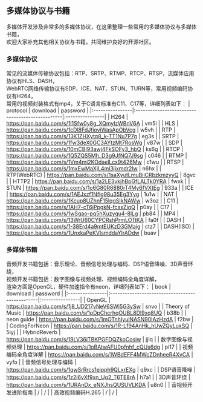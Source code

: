 ## 多媒体协议与书籍
多媒体开发涉及非常多的多媒体协议，在这里整理一些常用的多媒体协议与多媒体书籍，</br>
欢迎大家补充其他相关协议与书籍，共同维护良好的开源社区。</br>

### 多媒体协议
常见的流媒体传输协议包括：RTP、SRTP、RTMP、RTCP、RTSP，流媒体应用协议有HLS、DASH，</br>
WebRTC网络传输协议有SDP、ICE、NAT、STUN、TURN等，常用视频编码协议有H264，</br>
常用的视频封装格式有mp4，关于C语言标准有C11、C17等，详细列表如下：
 |    protocol     |          download                               |     password    |
 |:----------------|:------------------------------------------------|:----------------|
 | H264            | https://pan.baidu.com/s/1I1Sfw0y8g_XQmylzWBnV6A |       vm5i      |
 | HLS             | https://pan.baidu.com/s/1cDl8FdJfioviWasApObVcg |       w5vh      |
 | RTP             | https://pan.baidu.com/s/13K1ZHXytq8_k-TT1Nu7P7g |       eg3s      |
 | SRTP            | https://pan.baidu.com/s/1fw3deX0GC3AYtzMt7RosWg |       v87w      |
 | SDP             | https://pan.baidu.com/s/10mCBI93awj4FkSOFy3_hbQ |       ks6g      |
 | RTCP            | https://pan.baidu.com/s/1Q5ZQS5Mh_D3g9JfNQ7J9sg |       c046      |
 | RTMP            | https://pan.baidu.com/s/1Vm4mi2KOdaelLcx9t426Mw |       c1wu      |
 | RTSP            | https://pan.baidu.com/s/1mxEwMaXjL4ml3jixmdr2lw |       n6hx      |
 | RTP(WebRTC)     | https://pan.baidu.com/s/1saXyutLmuBiiCRbzkmzyyQ |       8gvc      |
 | HTTP2           | https://pan.baidu.com/s/1a2LE3vkjhBpGfLALTk0YRA |       fwxk      |
 | STUN            | https://pan.baidu.com/s/1o6G80R6880rT4My6fVXtEg |       933a      |
 | ICE             | https://pan.baidu.com/s/1AEJxzf1Nflg98u35Eg3Yyg |       1u1w      |
 | NAT             | https://pan.baidu.com/s/1Kcup8UZhnF15lqgSIkNAWw |       w3oz      |
 | C11             | https://pan.baidu.com/s/1AH7-cT6jPpgkN-fcsxZiqQ |       p0ay      |
 | C17             | https://pan.baidu.com/s/1wSgao-pq5hXuzyqu4-8lLg |       pb84      |
 | MP4             | https://pan.baidu.com/s/13WrU60CYPCRshPrmLOTtKA |       fa0f      |
 | DASH            | https://pan.baidu.com/s/1-38Erd4a9mtEUKzD3GMaig |       ctz7      |
 | DASH(ISO)       | https://pan.baidu.com/s/1UnxkaPeKVIsmddaYIrADdw |       buav      |


### 多媒体书籍
音频开发书籍包括：音乐理论、音频信号处理与编码、DSP语音降噪、3D声音环绕，</br>
视频开发书籍包括：数字图像与视频处理、视频编码全角度详解，</br>
渲染方面是OpenGL，硬件加速指令有neon，详细列表如下：
 |    book         |          download                               |     password    |
 |:----------------|:------------------------------------------------|:----------------|
 | OpenGL          | https://pan.baidu.com/s/1j8_UD217vNeV6SWi5G3ySw |       snvo      |
 | Theory of Music | https://pan.baidu.com/s/1pDpChcrhqOUBL8Dl9xq8UQ |       b38b      |
 | neon guide      | https://pan.baidu.com/s/1mOTnhIyulNASN90IAzHzdA |       f2bw      |
 | CodingForNeon   | https://pan.baidu.com/s/1R-Lf94AnHk_hUwZQyLuxSQ |       5iyj      |
 | HybridReverb    | https://pan.baidu.com/s/19LV36iTBKPGFDQZkoCosiw |       jjlq      |
 | 数字图像与视频处理 | https://pan.baidu.com/s/1oBAtwAFU0pfnhf_cQUs6dg |       pi17      |
 | 视频编码全角度详解 | https://pan.baidu.com/s/1WBdEFF4MWcZDnheeR4XvCA |       vyfo      |
 | 音频信号处理与编码 | https://pan.baidu.com/s/1qwSrRrcs1eipph9QLxrEXg |       q9xc      |
 | DSP语音降噪      | https://pan.baidu.com/s/1z2i6vXf9xn_Uq2_T6TE8rA |       h7a1      |
 | 3D声音环绕       | https://pan.baidu.com/s/1URAnDx_eNXJhsQUSUVLKDA |       u8n0      |
 | 音视频开发进阶指南 |                      /                          |         /       |
 | 高效视频编码H.265 |                      /                          |         /       |

